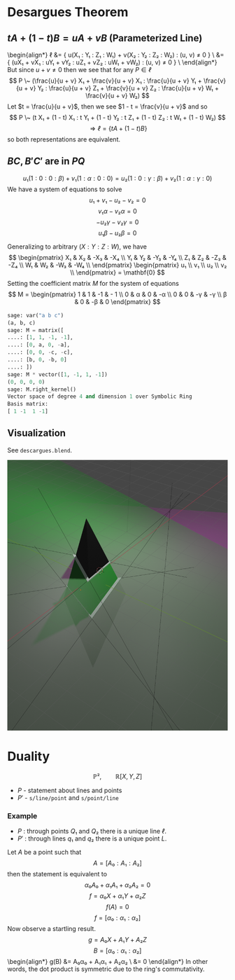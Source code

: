 # Desargues Theorem

## $tA + (1 - t)B = uA + vB$ (Parameterized Line)

\begin{align*}
ℓ &= \{ u(X₁ : Y₁ : Z₁ : W₁) + v(X₂ : Y₂ : Z₂ : W₂) : (u, v) ≠ 0 \} \\
  &= \{ (uX₁ + vX₁ : uY₁ + vY₂ : uZ₁ + vZ₂ : uW₁ + vW₂) : (u, v) ≠ 0 \} \\
\end{align*}
But since $u + v ≠ 0$ then we see that for any $P ∈ ℓ$
$$ P \~ (\frac{u}{u + v} X₁ + \frac{v}{u + v} X₁ : \frac{u}{u + v} Y₁ + \frac{v}{u + v} Y₂ : \frac{u}{u + v} Z₁ + \frac{v}{u + v} Z₂ : \frac{u}{u + v} W₁ + \frac{v}{u + v} W₂) $$
Let $t = \frac{u}{u + v}$, then we see $1 - t = \frac{v}{u + v}$ and so
$$ P \~ (t X₁ + (1 - t) X₁ : t Y₁ + (1 - t) Y₂ : t Z₁ + (1 - t) Z₂ : t W₁ + (1 - t) W₂) $$
$$ ⇒ ℓ = \{ tA + (1 - t)B \} $$
so both representations are equivalent.

## $BC, B'C'$ are in $PQ$

$$ u₁(1 : 0 : 0 : β) + v₁(1 : α : 0 : 0) = u₂(1 : 0 : γ : β) + v₂(1 : α : γ : 0) $$
We have a system of equations to solve
$$ u₁ + v₁ - u₂ - v₂ = 0 $$
$$ v₁ α - v₂ α = 0 $$
$$ -u₂ γ - v₂ γ = 0 $$
$$ u₁ β - u₂ β = 0 $$

Generalizing to arbitrary $(X : Y : Z : W)$, we have
$$ \begin{pmatrix}
X₁ & X₂ & -X₃ & -X₄ \\
Y₁ & Y₂ & -Y₃ & -Y₄ \\
Z₁ & Z₂ & -Z₃ & -Z₄ \\
W₁ & W₂ & -W₃ & -W₄ \\
\end{pmatrix}
\begin{pmatrix}
u₁ \\
v₁ \\
u₂ \\
v₂ \\
\end{pmatrix}
= \mathbf{0} $$
Setting the coefficient matrix $M$ for the system of equations
$$ M = \begin{pmatrix}
1 & 1 & -1 & - 1 \\
0 & α & 0 & -α \\
0 & 0 & -γ & -γ \\
β & 0 & -β & 0
\end{pmatrix} $$

```python
sage: var("a b c")
(a, b, c)
sage: M = matrix([
....: [1, 1, -1, -1],
....: [0, a, 0, -a],
....: [0, 0, -c, -c],
....: [b, 0, -b, 0]
....: ])
sage: M * vector([1, -1, 1, -1])
(0, 0, 0, 0)
sage: M.right_kernel()
Vector space of degree 4 and dimension 1 over Symbolic Ring
Basis matrix:
[ 1 -1  1 -1]
```

## Visualization

See `descargues.blend`.

![](img/ch1-descargues.jpg)

# Duality

$$ ℙ², \qquad ℝ[X, Y, Z] $$

* $P$ - statement about lines and points
* $P'$ - `s/line/point` and `s/point/line`

### Example

* $P$ : through points $Q₁$ and $Q₂$ there is a unique line $ℓ$.
* $P'$ : through lines $q₁$ and $q₂$ there is a unique point $L$.

Let $A$ be a point such that
$$ A = [A₀ : A₁ : A₂] $$
then the statement is equivalent to
$$ α₀A₀ + α₁A₁ + α₂A₂ = 0 $$
$$ f = α₀X + α₁Y + α₂Z $$
$$ f(A) = 0 $$
$$ f = [α₀ : α₁ : α₂] $$
Now observe a startling result.
$$ g = A₀X + A₁Y + A₂Z $$
$$ B = [α₀ : α₁ : α₂] $$
\begin{align*}
g(B) &= A₀α₀ + A₁α₁ + A₂α₂ \\
     &= 0
\end{align*}
In other words, the dot product is symmetric due to the ring's commutativity.

